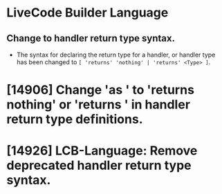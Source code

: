 # LiveCode Builder Language

## Change to handler return type syntax.

* The syntax for declaring the return type for a handler, or handler type has been changed to `[ 'returns' 'nothing' | 'returns' <Type> ]`.

# [14906] Change 'as <Type>' to 'returns nothing' or 'returns <Type>' in handler return type definitions.
# [14926] LCB-Language: Remove deprecated handler return type syntax.
